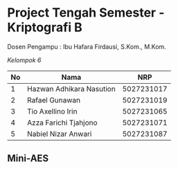# Project Tengah Semester - Kriptografi B

Dosen Pengampu : Ibu Hafara Firdausi, S.Kom., M.Kom.

_Kelompok 6_

| No  | Nama                     | NRP        |
| --- | ------------------------ | ---------- |
| 1   | Hazwan Adhikara Nasution | 5027231017 |
| 2   | Rafael Gunawan           | 5027231019 |
| 3   | Tio Axellino Irin        | 5027231065 |
| 4   | Azza Farichi Tjahjono    | 5027231071 |
| 5   | Nabiel Nizar Anwari      | 5027231087 |

## Mini-AES
